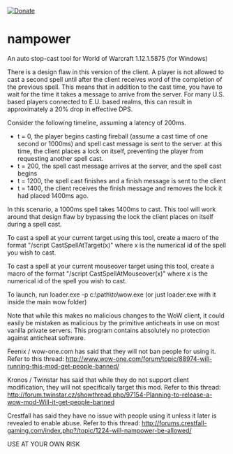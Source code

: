 [![Donate](https://img.shields.io/badge/Donate-PayPal-green.svg)](https://www.paypal.com/cgi-bin/webscr?cmd=_donations&business=FEXCYUUW2GCLG&lc=US&item_name=namreeb%2eorg&currency_code=USD&bn=PP%2dDonationsBF%3abtn_donateCC_LG%2egif%3aNonHosted)

nampower
========

An auto stop-cast tool for World of Warcraft 1.12.1.5875 (for Windows)

There is a design flaw in this version of the client.  A player is not allowed to cast a
second spell until after the client receives word of the completion of the previous spell.
This means that in addition to the cast time, you have to wait for the time it takes a
message to arrive from the server.  For many U.S. based players connected to E.U. based
realms, this can result in approximately a 20% drop in effective DPS.

Consider the following timeline, assuming a latency of 200ms.

* t = 0, the player begins casting fireball (assume a cast time of one second or 1000ms)
       and spell cast message is sent to the server.  at this time, the client places
       a lock on itself, preventing the player from requesting another spell cast.
* t = 200, the spell cast message arrives at the server, and the spell cast begins
* t = 1200, the spell cast finishes and a finish message is sent to the client
* t = 1400, the client receives the finish message and removes the lock it had placed
          1400ms ago.
		  
In this scenario, a 1000ms spell takes 1400ms to cast.  This tool will work around that
design flaw by bypassing the lock the client places on itself during a spell cast.

To cast a spell at your current target using this tool, create a macro of the format
"/script CastSpellAtTarget(x)" where x is the numerical id of the spell you wish to cast.

To cast a spell at your current mouseover target using this tool, create a macro of the
format "/script CastSpellAtMouseover(x)" where x is the numerical id of the spell you
wish to cast.

To launch, run loader.exe -p c:\path\to\wow.exe (or just loader.exe with it inside the
main wow folder)

Note that while this makes no malicious changes to the WoW client, it could easily be
mistaken as malicious by the primitive anticheats in use on most vanilla private
servers.  This program contains absolutely no protection against anticheat software.

Feenix / wow-one.com has said that they will not ban people for using it.  Refer to
this thread: http://www.wow-one.com/forum/topic/88974-will-running-this-mod-get-people-banned/

Kronos / Twinstar has said that while they do not support client modification, they
will not specifically target this mod.  Refer to this thread:
http://forum.twinstar.cz/showthread.php/97154-Planning-to-release-a-wow-mod-Will-it-get-people-banned

Crestfall has said they have no issue with people using it unless it later is revealed to
enable abuse.  Refer to this thread: http://forums.crestfall-gaming.com/index.php?/topic/1224-will-nampower-be-allowed/

USE AT YOUR OWN RISK